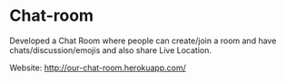 # Chat-room

Developed a Chat Room where people can create/join a room and have chats/discussion/emojis and also share Live Location.

Website: http://our-chat-room.herokuapp.com/
